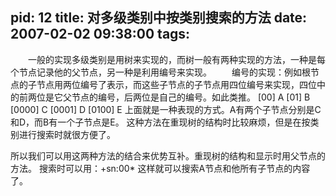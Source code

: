 pid: 12
title: 对多级类别中按类别搜索的方法
date: 2007-02-02 09:38:00
tags:
---

&emsp;&emsp;一般的实现多级类别是用树来实现的，而树一般有两种实现的方法，一种是每个节点记录他的父节点，另一种是利用编号来实现。 
&emsp;&emsp;编号的实现：例如根节点的子节点用两位编号了表示，而这些子节点的子节点用四位编号来实现，四位中的前两位是它父节点的编号，后两位是自己的编号。如此类推。 
[00] A 
[01] B 
[0000] C 
[0001] D 
[0100] E 
上面就是一种表现的方式。A有两个子节点分别是C和D，而B有一个子节点是E。 
这种方法在重现树的结构时比较麻烦，但是在按类别进行搜索时就很方便了。 

所以我们可以用这两种方法的结合来优势互补。重现树的结构和显示时用父节点的方法。 
搜索时可以用：+sn:00* 这样就可以搜索A节点和他所有子节点的内容了。